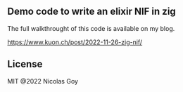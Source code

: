 ## Demo code to write an elixir NIF in zig

The full walkthrought of this code is available on my blog.

<https://www.kuon.ch/post/2022-11-26-zig-nif/>


## License

MIT @2022 Nicolas Goy
